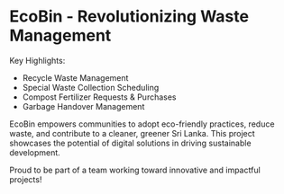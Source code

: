 # EcoBin - Revolutionizing Waste Management

Key Highlights:  
- Recycle Waste Management  
- Special Waste Collection Scheduling  
- Compost Fertilizer Requests & Purchases  
- Garbage Handover Management  

EcoBin empowers communities to adopt eco-friendly practices, reduce waste, and contribute to a cleaner, greener Sri Lanka. This project showcases the potential of digital solutions in driving sustainable development.  

Proud to be part of a team working toward innovative and impactful projects!

